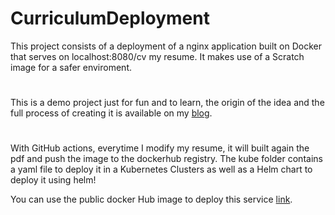 # CurriculumDeployment


This project consists of a deployment of a nginx application built on Docker that serves on localhost:8080/cv my resume. It makes use of a Scratch image for a safer enviroment.

# 

This is a demo project just for fun and to learn, the origin of the idea and the full process of creating it is available on my [blog](https://rv0lt.github.io/2023/03/21/distroless-scratch-dockerifles.html).

#

With GitHub actions, everytime I modify my resume, it will built again the pdf and push the image to the dockerhub registry. The kube folder contains a yaml file to deploy it in a Kubernetes Clusters as well as a Helm chart to deploy it using helm!

You can use the public docker Hub image to deploy this service [link](https://hub.docker.com/repository/docker/rv0lt/mycv/general).
